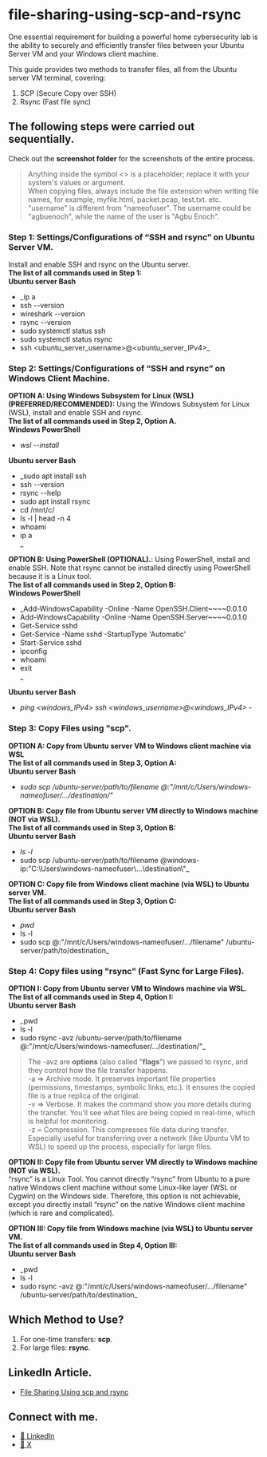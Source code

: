 # file-sharing-using-scp-and-rsync

One essential requirement for building a powerful home cybersecurity lab is the ability to securely and efficiently transfer files between your Ubuntu Server VM and your Windows client machine.

This guide provides two methods to transfer files, all from the Ubuntu server VM terminal, covering:
1. SCP (Secure Copy over SSH)
2. Rsync (Fast file sync)

## The following steps were carried out sequentially.
Check out the **screenshot folder** for the screenshots of the entire process.
> Anything inside the symbol <> is a placeholder; replace it with your system's values or argument.<br>
  When copying files, always include the file extension when writing file names, for example, myfile.html, packet.pcap, test.txt. etc.<br>
  "username" is different from "nameofuser". The username could be "agbuenoch", while the name of the user is "Agbu Enoch".

### Step 1: Settings/Configurations of “SSH and rsync” on Ubuntu Server VM.
Install and enable SSH and rsync on the Ubuntu server.<br>
**The list of all commands used in Step 1:<br>**
**Ubuntu server Bash**<br>
- _ip a <br>
- ssh --version<br>
- wireshark --version<br>
- rsync --version<br>
- sudo systemctl status ssh<br>
- sudo systemctl status rsync<br>
- ssh <ubuntu_server_username>@<ubuntu_server_IPv4>_

### Step 2: Settings/Configurations of “SSH and rsync” on Windows Client Machine.  
**OPTION A: Using Windows Subsystem for Linux (WSL) (PREFERRED/RECOMMENDED):** Using the Windows Subsystem for Linux (WSL), install and enable SSH and rsync.<br>
**The list of all commands used in Step 2, Option A.<br>**
**Windows PowerShell**<br>
- _wsl --install<br>_

**Ubuntu server Bash**<br>
- _sudo apt install ssh<br>
- ssh --version<br>
- rsync --help<br>
- sudo apt install rsync<br>
- cd /mnt/c/<br>
- ls -l | head -n 4<br>
- whoami<br>
- ip a<br>_

**OPTION B: Using PowerShell (OPTIONAL).**: Using PowerShell, install and enable SSH. Note that rsync cannot be installed directly using PowerShell because it is a Linux tool.<br>
**The list of all commands used in Step 2, Option B:<br>**
**Windows PowerShell**<br>
- _Add-WindowsCapability -Online -Name OpenSSH.Client~~~~0.0.1.0<br>
- Add-WindowsCapability -Online -Name OpenSSH.Server~~~~0.0.1.0<br>
- Get-Service sshd<br>
- Get-Service -Name sshd -StartupType 'Automatic'<br>
- Start-Service sshd<br>
- ipconfig<br>
- whoami<br>
- exit<br>_

**Ubuntu server Bash**<br>
- _ping <windows_IPv4>
  ssh <windows_username>@<windows_IPv4>_ -

### Step 3: Copy Files using "scp".
**OPTION A: Copy from Ubuntu server VM to Windows client machine via WSL<br>**
**The list of all commands used in Step 3, Option A:<br>**
**Ubuntu server Bash**<br>
- _sudo scp /ubuntu-server/path/to/filename <WSL-username>@<WSL-ip>:"/mnt/c/Users/windows-nameofuser/.../destination/"_<br>
  
**OPTION B: Copy file from Ubuntu server VM directly to Windows machine (NOT via WSL).<br>**
**The list of all commands used in Step 3, Option B:<br>**
**Ubuntu server Bash**<br>
- _ls -l_<br>
- sudo scp /ubuntu-server/path/to/filename <windows-username>@windows-ip:"C:\\Users\\windows-nameofuser\\...\\destination\\"_<br>
  
**OPTION C: Copy file from Windows client machine (via WSL) to Ubuntu server VM.<br>**
**The list of all commands used in Step 3, Option C:<br>**
**Ubuntu server Bash**<br>
- _pwd_<br>
- ls -l<br>
- sudo scp <WSL-username>@<WSL-ip>:"/mnt/c/Users/windows-nameofuser/.../filename" /ubuntu-server/path/to/destination_
  
### Step 4: Copy files using "rsync" (Fast Sync for Large Files).
**OPTION I: Copy from Ubuntu server VM to Windows machine via WSL.<br>**
**The list of all commands used in Step 4, Option I:<br>**
**Ubuntu server Bash**<br>
- _pwd<br>
- ls -l<br>
- sudo rsync -avz /ubuntu-server/path/to/filename <WSL-username>@<WSL-ip>:"/mnt/c/Users/windows-nameofuser/.../destination/"_<br>

> The -avz are **options** (also called "**flags**") we passed to rsync, and they control how the file transfer happens.<br>
  -a => Archive mode. It preserves important file properties (permissions, timestamps, symbolic links, etc.). It ensures the copied file    is a true replica of the original.<br>
  -v => Verbose. It makes the command show you more details during the transfer. You’ll see what files are being copied in real-time, 
  which is helpful for monitoring.<br>
  -z = Compression. This compresses file data during transfer. Especially useful for transferring over a network (like Ubuntu VM to WSL) 
  to speed up the process, especially for large files.<br>
  
**OPTION II: Copy file from Ubuntu server VM directly to Windows machine (NOT via WSL).<br>**
“rsync” is a Linux Tool. You cannot directly “rsync” from Ubuntu to a pure native Windows client machine without some Linux-like layer (WSL or Cygwin) on the Windows side. Therefore,     this option is not achievable, except you directly install “rsync” on the native Windows client machine (which is rare and complicated).<br>

**OPTION III: Copy file from Windows machine (via WSL) to Ubuntu server VM.<br>**
**The list of all commands used in Step 4, Option III:<br>**
**Ubuntu server Bash**<br>
- _pwd<br>
- ls -l<br>
- sudo rsync -avz <WSL-username>@<WSL-ip>:"/mnt/c/Users/windows-nameofuser/.../filename" /ubuntu-server/path/to/destination_

## Which Method to Use?
1. For one-time transfers: **scp**. 
2. For large files: **rsync**.

## LinkedIn Article.
- [File Sharing Using scp and rsync](https://www.linkedin.com/pulse/file-sharing-using-scp-rsync-enoch-agbu-yeynf/)

## Connect with me.
- [🔗 LinkedIn](https://www.linkedin.com/in/agbuenoch)<br>
- [🔗 X](https://www.x.com/agbuenoch)
